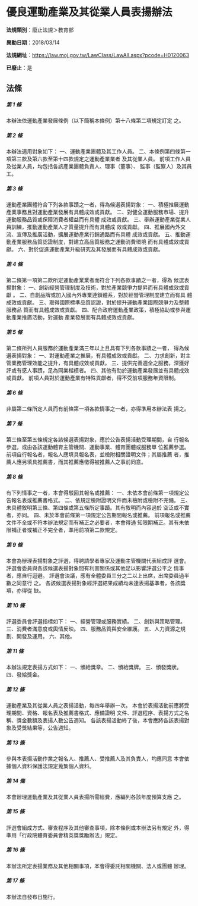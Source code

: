 # 優良運動產業及其從業人員表揚辦法

**法規類別**：廢止法規＞教育部

**異動日期**：2018/03/14  

**法規網址**：https://law.moj.gov.tw/LawClass/LawAll.aspx?pcode=H0120063

**已廢止**：是



## 法條
##### 第 1 條
本辦法依運動產業發展條例（以下簡稱本條例）第十八條第二項規定訂定
之。

##### 第 2 條
本辦法適用對象如下：
一、運動產業團體及其工作人員。
二、本條例第四條第一項第三款及第六款至第十四款規定之運動產業業者
    及其從業人員。
前項工作人員及從業人員，均包括各該產業團體負責人、理事（董事）、
監事（監察人）及其員工。

##### 第 3 條
運動產業團體符合下列各款事蹟之一者，得為候選表揚對象：
一、積極推展運動產業事務且對運動產業發展有具體成效或貢獻。
二、對健全運動服務市場、提升運動服務品質或保障消費者權益而有具體
    成效或貢獻。
三、舉辦運動產業從業人員訓練，推動運動產業人才質量提升而有具體成
    效或貢獻。
四、推展國內外交流、宣傳及推廣活動，擴展運動產業行銷通路而有具體
    成效或貢獻。
五、推動運動產業服務品質認證制度，對建立高品質服務之運動消費環境
    而有具體成效或貢獻。
六、對於促進運動產業升級研究及其發展而有具體成效或貢獻。

##### 第 4 條
第二條第一項第二款所定運動產業業者而符合下列各款事蹟之一者，得為
候選表揚對象：
一、創新經營管理制度及技術，對於產業競爭力提昇而有具體成效或貢獻
    。
二、自創品牌或加入國內外專業連鎖體系，對於經營管理制度建立而有具
    體成效或貢獻。
三、取得國際標準品質認證，對於提升運動產業國際競爭力及整體服務品
    質而有具體成效或貢獻。
四、配合政府運動產業政策，積極協助或參與運動產業推廣活動，對運動
    產業發展而有具體成效或貢獻。

##### 第 5 條
第二條所列人員服務於運動產業滿三年以上且具有下列各款事蹟之一者，
得為候選表揚對象：
一、對運動產業之推展，有具體成效或貢獻。
二、力求創新，對主管業務管理效能之提升，有具體成效或貢獻。
三、提供完善週全之服務，深獲好評或有感人事蹟，足為同業楷模者。
四、其他有助於運動產業發展並有具體成效或貢獻。
前項人員對於運動產業有特殊貢獻者，得不受前項服務年資限制。

##### 第 6 條
非屬第二條所定人員而有前條第一項各款情事之一者，亦得準用本辦法表
揚之。

##### 第 7 條
第三條至第五條規定各該候選表揚對象，應於公告表揚活動受理期間，自
行報名參選，或由各該運動體育主管機關、運動事業、體育團體或服務單
位推薦參選。
前項自行報名者，報名人應填具報名表，並檢附相關證明文件；其屬推薦
者，推薦人應另填具推薦書，而其推薦應徵得被推薦人之事前同意。

##### 第 8 條
有下列情事之一者，本會得駁回其報名或推薦：
一、未依本會前條第一項規定公告報名表或推薦書格式。
二、依規定檢附證明文件而未檢附或檢附不完備。
三、未具體敘明第三條、第四條或第五條所定事蹟。其有敘明而內容過於
    空泛或不實者，亦同。
四、未於本會前條第一項規定公告期間報名或推薦。
前項報名或推薦文件不全或不符本辦法規定而有補正之必要者，本會得通
知限期補正。其有未依限補正者或補正不完全者，準用前項第二款規定。

##### 第 9 條
本會為辦理表揚對象之評選，得聘請學者專家及運動主管機關代表組成評
選會。
評選會委員與各該候選表揚對象間有利害關係或其他足以影響評選公平之
情事者，應自行迴避。
評選會決議，應有全體委員三分之二以上出席，出席委員過半數之同意行
之。
各該候選表揚對象經評選結果成績均未達表揚基準者，各該獎項，亦得從
缺。

##### 第 10 條
評選委員會評選指標如下：
一、經營管理或服務實績。
二、創新與策略管理。
三、消費者滿意度或輿情反映。
四、服務品質與安全維護。
五、人力資源之規劃、開發及運用。
六、其他。

##### 第 11 條
本辦法規定表揚方式如下：
一、頒給獎章。
二、頒給獎牌。
三、頒發獎狀。
四、發給獎金。

##### 第 12 條
運動產業及其從業人員之表揚活動，每四年舉辦一次。
本會於表揚活動前應將受理期間、資格、報名表及推薦書格式、應備證明
文件、評選程序、表揚方式之名稱、獎金數額及表揚人數公告週知。
各該表揚活動終了後，本會應將各該表揚對象及受獎結果等，公告週知。

##### 第 13 條
參與本表揚活動作業之報名人、推薦人、受推薦人及其負責人，均應同意
本會依據個人資料保護法規定蒐集個人資料。

##### 第 14 條
本會辦理運動產業及其從業人員表揚所需經費，應編列各該年度預算支應
之。

##### 第 15 條
評選會組成方式、審查程序及其他審查事項，除本條例或本辦法另有規定
外，得準用「行政院體育委員會精英獎獎勵辦法」規定。

##### 第 16 條
本辦法所定表揚業務及其他相關事項，本會得委託相關機關、法人或團體
辦理。

##### 第 17 條
本辦法自發布日施行。


